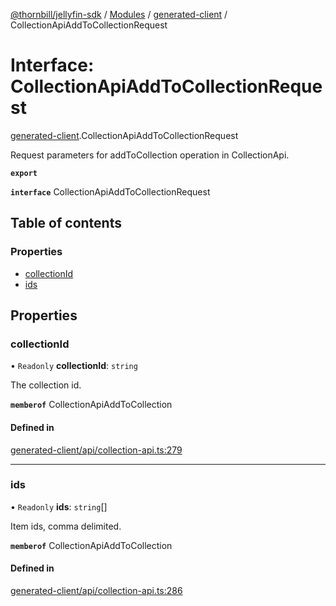 [@thornbill/jellyfin-sdk](../README.md) / [Modules](../modules.md) / [generated-client](../modules/generated_client.md) / CollectionApiAddToCollectionRequest

# Interface: CollectionApiAddToCollectionRequest

[generated-client](../modules/generated_client.md).CollectionApiAddToCollectionRequest

Request parameters for addToCollection operation in CollectionApi.

**`export`**

**`interface`** CollectionApiAddToCollectionRequest

## Table of contents

### Properties

- [collectionId](generated_client.CollectionApiAddToCollectionRequest.md#collectionid)
- [ids](generated_client.CollectionApiAddToCollectionRequest.md#ids)

## Properties

### collectionId

• `Readonly` **collectionId**: `string`

The collection id.

**`memberof`** CollectionApiAddToCollection

#### Defined in

[generated-client/api/collection-api.ts:279](https://github.com/thornbill/jellyfin-sdk-typescript/blob/eb13db7/src/generated-client/api/collection-api.ts#L279)

___

### ids

• `Readonly` **ids**: `string`[]

Item ids, comma delimited.

**`memberof`** CollectionApiAddToCollection

#### Defined in

[generated-client/api/collection-api.ts:286](https://github.com/thornbill/jellyfin-sdk-typescript/blob/eb13db7/src/generated-client/api/collection-api.ts#L286)
